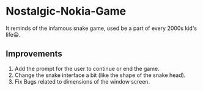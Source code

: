 # Nostalgic-Nokia-Game
It reminds of the infamous snake game, used be a part of every 2000s kid's life😀.

## Improvements
1. Add the prompt for the user to continue or end the game.
2. Change the snake interface a bit (like the shape of the snake head).
3. Fix Bugs related to dimensions of the window screen.
